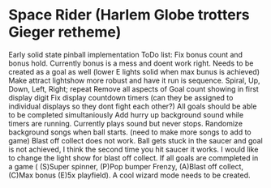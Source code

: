 # Space Rider (Harlem Globe trotters Gieger retheme)
Early solid state pinball implementation
ToDo list:
Fix bonus count and bonus hold. Currently bonus is a mess and doent work right. Needs to be created as a goal as well (lower E lights solid when max bunus is achieved)
Make attract lightshow more robust and have it run is sequence. Spiral, Up, Down, Left, Right; repeat
Remove all aspects of Goal count showing in first display digit
Fix display countdown timers (can they be assigned to individual displays so they dont fight each other?)
All goals should be able to be completed simultaniously
Add hurry up background sound while timers are running. Currently plays sound but never stops.
Randomize background songs when ball starts. (need to make more songs to add to game)
Blast off collect does not work. Ball gets stuck in the saucer and goal is not achieved, I think the second time you hit saucer it works.
I would like to change the light show for blast off collect.
If all goals are commpleted in a game ( (S)Super spinner, (P)Pop bumper Frenzy, (A)Blast off collect, (C)Max bonus (E)5x playfield). A cool wizard mode needs to be created.
